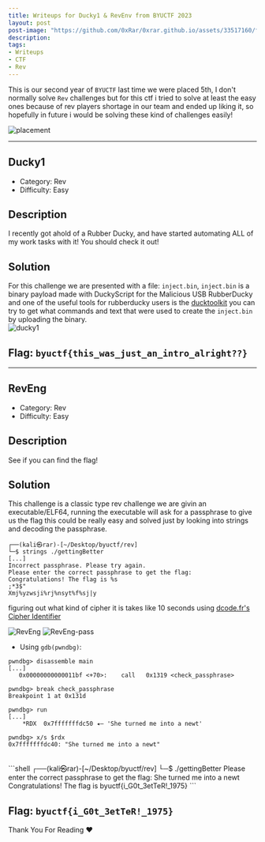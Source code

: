```yaml
---
title: Writeups for Ducky1 & RevEnv from BYUCTF 2023 
layout: post
post-image: "https://github.com/0xRar/0xrar.github.io/assets/33517160/ff77ab9f-d0a3-46e7-8d5f-18062af3a297"
description: 
tags:
- Writeups
- CTF
- Rev
---
```




This is our second year of `BYUCTF` last time we were placed 5th,
I don't normally solve `Rev` challenges but for this ctf i tried to solve at least the easy ones
because of rev players shortage in our team and ended up liking it, so hopefully in future i would be solving
these kind of challenges easily!


![placement](https://github.com/0xRar/0xrar.github.io/assets/33517160/4982946e-7552-460b-859b-cb3c55f11062)

---

## Ducky1
- Category: Rev
- Difficulty: Easy

## Description
I recently got ahold of a Rubber Ducky, and have started automating 
ALL of my work tasks with it! You should check it out!

## Solution 
For this challenge we are presented with a file: `inject.bin`, `inject.bin` is a binary payload made with 
DuckyScript for the Malicious USB RubberDucky and one of the useful tools for rubberducky users is the 
<a href="https://ducktoolkit.com/">ducktoolkit</a> you can try to get what commands and text that were
used to create the `inject.bin` by uploading the binary.
<br>
![ducky1](https://github.com/0xRar/0xrar.github.io/assets/33517160/42689b84-eb97-468e-8d62-1150ba30fc4c)

## Flag: `byuctf{this_was_just_an_intro_alright??}`

--- 

## RevEng
- Category: Rev
- Difficulty: Easy

## Description
See if you can find the flag!

## Solution
This challenge is a classic type rev challenge we are givin an executable/ELF64,
running the executable will ask for a passphrase to give us the flag this could be really
easy and solved just by looking into strings and decoding the passphrase. 


```shell
┌──(kali㉿rar)-[~/Desktop/byuctf/rev]
└─$ strings ./gettingBetter 
[...]
Incorrect passphrase. Please try again.
Please enter the correct passphrase to get the flag: 
Congratulations! The flag is %s
;*3$"
Xmj%yzwsji%rj%nsyt%f%sj|y
```

figuring out what kind of cipher it is takes like 10 seconds using <a href="https://www.dcode.fr/cipher-identifier">
dcode.fr's Cipher Identifier</a>

![RevEng](https://github.com/0xRar/0xrar.github.io/assets/33517160/282284bb-42c5-4ab8-8428-6d21e6c8dc8f)
![RevEng-pass](https://github.com/0xRar/0xrar.github.io/assets/33517160/166aa671-6386-490e-b1f3-c6a4b1e9a26f)

- Using `gdb(pwndbg)`:

```shell
pwndbg> disassemble main
[...]
   0x00000000000011bf <+70>:	call   0x1319 <check_passphrase>

pwndbg> break check_passphrase
Breakpoint 1 at 0x131d

pwndbg> run
[...]
	*RDX  0x7fffffffdc50 ◂— 'She turned me into a newt'

pwndbg> x/s $rdx
0x7fffffffdc40:	"She turned me into a newt"
```

<br>
```shell
┌──(kali㉿rar)-[~/Desktop/byuctf/rev]
└─$ ./gettingBetter
Please enter the correct passphrase to get the flag: She turned me into a newt
Congratulations! The flag is byuctf{i_G0t_3etTeR!_1975}
```

## Flag: `byuctf{i_G0t_3etTeR!_1975}`
Thank You For Reading ❤
